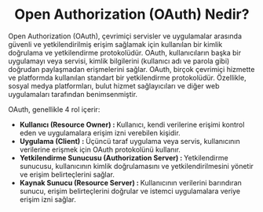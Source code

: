 <h1 align=center> Open Authorization (OAuth) Nedir? </h1>
Open Authorization (OAuth), çevrimiçi servisler ve uygulamalar arasında güvenli ve yetkilendirilmiş erişim sağlamak için kullanılan bir kimlik doğrulama ve yetkilendirme protokolüdür. 
OAuth, kullanıcıların başka bir uygulamayı veya servisi, kimlik bilgilerini (kullanıcı adı ve parola gibi) doğrudan paylaşmadan erişmelerini sağlar.
OAuth, birçok çevrimiçi hizmette ve platformda kullanılan standart bir yetkilendirme protokolüdür. 
Özellikle, sosyal medya platformları, bulut hizmet sağlayıcıları ve diğer web uygulamaları tarafından benimsenmiştir.
<p></p>

OAuth, genellikle 4 rol içerir:

<ul> 
  
  <li> <b> Kullanıcı (Resource Owner) : </b> Kullanıcı, kendi verilerine erişimi kontrol eden ve uygulamalara erişim izni verebilen kişidir. </li>

  <li> <b> Uygulama (Client) : </b> Üçüncü taraf uygulama veya servis, kullanıcının verilerine erişmek için OAuth protokolünü kullanır. </li>

  <li> <b> Yetkilendirme Sunucusu (Authorization Server) : </b> Yetkilendirme sunucusu, kullanıcının kimlik doğrulamasını ve yetkilendirilmesini yönetir ve erişim belirteçlerini sağlar. </li>

  <li> <b> Kaynak Sunucu (Resource Server) : </b> Kullanıcının verilerini barındıran sunucu, erişim belirteçlerini doğrular ve istemci uygulamalara veriye erişim izni sağlar. </li>

</ul>
